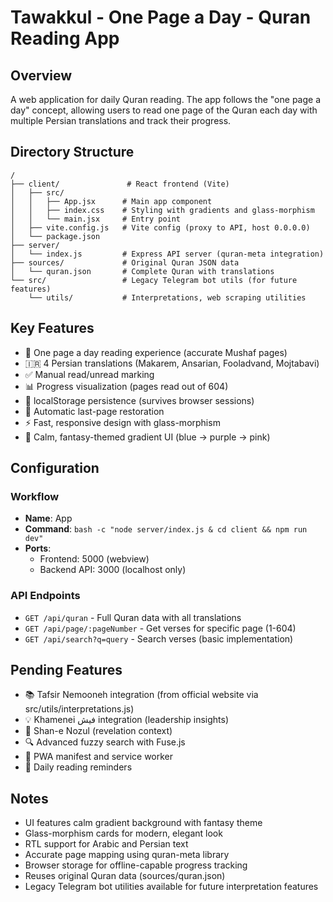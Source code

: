 # Tawakkul - One Page a Day - Quran Reading App

## Overview

A web application for daily Quran reading. The app follows the "one page a day" concept, allowing users to read one page of the Quran each day with multiple Persian translations and track their progress.

## Directory Structure

```
/
├── client/               # React frontend (Vite)
│   ├── src/
│   │   ├── App.jsx      # Main app component
│   │   ├── index.css    # Styling with gradients and glass-morphism
│   │   └── main.jsx     # Entry point
│   ├── vite.config.js   # Vite config (proxy to API, host 0.0.0.0)
│   └── package.json
├── server/
│   └── index.js         # Express API server (quran-meta integration)
├── sources/             # Original Quran JSON data
│   └── quran.json       # Complete Quran with translations
└── src/                 # Legacy Telegram bot utils (for future features)
    └── utils/           # Interpretations, web scraping utilities
```

## Key Features

- 📖 One page a day reading experience (accurate Mushaf pages)
- 🇮🇷 4 Persian translations (Makarem, Ansarian, Fooladvand, Mojtabavi)
- ✅ Manual read/unread marking
- 📊 Progress visualization (pages read out of 604)
- 💾 localStorage persistence (survives browser sessions)
- 🔄 Automatic last-page restoration
- ⚡ Fast, responsive design with glass-morphism
- 🌙 Calm, fantasy-themed gradient UI (blue → purple → pink)

## Configuration

### Workflow

- **Name**: App
- **Command**: `bash -c "node server/index.js & cd client && npm run dev"`
- **Ports**:
  - Frontend: 5000 (webview)
  - Backend API: 3000 (localhost only)

### API Endpoints

- `GET /api/quran` - Full Quran data with all translations
- `GET /api/page/:pageNumber` - Get verses for specific page (1-604)
- `GET /api/search?q=query` - Search verses (basic implementation)

## Pending Features

- 📚 Tafsir Nemooneh integration (from official website via src/utils/interpretations.js)
- 💡 Khamenei فیش integration (leadership insights)
- 📝 Shan-e Nozul (revelation context)
- 🔍 Advanced fuzzy search with Fuse.js
- 📱 PWA manifest and service worker
- 🔔 Daily reading reminders

## Notes

- UI features calm gradient background with fantasy theme
- Glass-morphism cards for modern, elegant look
- RTL support for Arabic and Persian text
- Accurate page mapping using quran-meta library
- Browser storage for offline-capable progress tracking
- Reuses original Quran data (sources/quran.json)
- Legacy Telegram bot utilities available for future interpretation features
